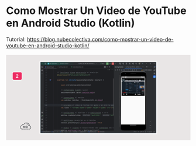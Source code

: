 # Como Mostrar Un Video de YouTube en Android Studio (Kotlin)
Tutorial: https://blog.nubecolectiva.com/como-mostrar-un-video-de-youtube-en-android-studio-kotlin/
<br><br>
![Como Usar Emojis en Una Lista HTML](https://raw.githubusercontent.com/collectivecloudperu/como-mostrar-un-video-de-youtube-en-android-studio-kotlin/main/video-de-youtube-colocado-en-una-aplicacion-android.png)

